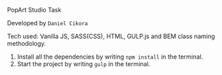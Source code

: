 PopArt Studio Task

Developed by `Daniel Cikora`

Tech used: Vanilla JS, SASS(CSS), HTML, GULP.js and BEM class naming methodology.

1. Install all the dependencies by writing `npm install` in the terminal.
2. Start the project by writing `gulp` in the terminal.
